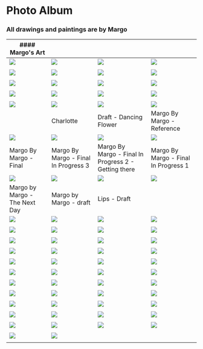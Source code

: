 # Photo Album

### All drawings and paintings are by Margo

| #### Margo's Art |     |     |     |
| --- | --- | --- | --- |
| ![](https://askpascal.atlassian.net/wiki/download/thumbnails/426011/DC98444C-4200-4508-AC7A-EFF5BEC4FE09.jpeg?api=v2) | ![](https://askpascal.atlassian.net/wiki/download/thumbnails/426011/D4A9B0EA-D230-4AD4-A0C8-6853F86D852D_4_5005_c.jpeg?api=v2) | ![](https://askpascal.atlassian.net/wiki/download/thumbnails/426011/CB952853-B9DB-40AB-9F5F-ADF3733BD220_1_105_c.jpeg?api=v2) | ![](https://askpascal.atlassian.net/wiki/download/thumbnails/426011/C98D63C7-8364-4416-A94B-4E8DBB18FF4C.jpeg?api=v2) |
|     |     |     |     |
| ![](https://askpascal.atlassian.net/wiki/download/thumbnails/426011/AE1A62B9-C8FD-4942-8EE8-5CF430737924_1_105_c.jpeg?api=v2) | ![](https://askpascal.atlassian.net/wiki/download/thumbnails/426011/9E3FC97D-733F-4277-A2EB-99D528617DF4_4_5005_c.jpeg?api=v2) | ![](https://askpascal.atlassian.net/wiki/download/thumbnails/426011/9C7E18A5-4600-4E63-B53B-AC2B765A2F35.jpeg?api=v2) | ![](https://askpascal.atlassian.net/wiki/download/thumbnails/426011/951F24C9-E53D-4A37-8132-3BA8010BFDA2_4_5005_c.jpeg?api=v2) |
|     |     |     |     |
| ![](https://askpascal.atlassian.net/wiki/download/thumbnails/426011/8A8CB773-F053-4D3F-8F71-F43C8B7BCA08_1_105_c.jpeg?api=v2) | ![](https://askpascal.atlassian.net/wiki/download/thumbnails/426011/78846C55-722B-4A4A-A70D-1D657CD6B2E4.jpeg?api=v2) | ![](https://askpascal.atlassian.net/wiki/download/thumbnails/426011/671E3566-7435-43D4-948C-6C616642E6C8.jpeg?api=v2) | ![](https://askpascal.atlassian.net/wiki/download/thumbnails/426011/5B4AAC9A-D8C7-482B-8B17-D78B1DD2D00C.jpeg?api=v2) |
|     |     |     |     |
| ![](https://askpascal.atlassian.net/wiki/download/thumbnails/426011/53D24DE9-0661-4112-A3B3-0399A4D4019B.jpeg?api=v2) | ![](https://askpascal.atlassian.net/wiki/download/thumbnails/426011/4F7C0336-AFB0-4B99-A7D2-26496A720BD4.jpeg?api=v2) | ![](https://askpascal.atlassian.net/wiki/download/thumbnails/426011/34A6973E-039E-44D1-A416-8453DD596E5C_4_5005_c.jpeg?api=v2) | ![](https://askpascal.atlassian.net/wiki/download/thumbnails/426011/0B5541E3-8A71-49DC-8222-D6549BEEFA2B_4_5005_c.jpeg?api=v2) |
|     |     |     |     |
| ![](https://askpascal.atlassian.net/wiki/download/thumbnails/426011/0AA9F60F-8DD7-4D4C-9415-9FAB53CA5E33.jpeg?api=v2) | ![](https://askpascal.atlassian.net/wiki/download/thumbnails/426011/Charlotte2.png?api=v2) | ![](https://askpascal.atlassian.net/wiki/download/thumbnails/426011/Dancing%20Flower.jpg?api=v2) | ![](https://askpascal.atlassian.net/wiki/download/thumbnails/426011/Margo-Original.jpg?api=v2) |
|     | Charlotte | Draft - Dancing Flower | Margo By Margo - Reference |
| ![](https://askpascal.atlassian.net/wiki/download/thumbnails/426011/MargoByMargoFinal.jpg?api=v2) | ![](https://askpascal.atlassian.net/wiki/download/thumbnails/426011/MargobyMargoF3.jpg?api=v2) | ![](https://askpascal.atlassian.net/wiki/download/thumbnails/426011/MargobyMargoF2.jpg?api=v2) | ![](https://askpascal.atlassian.net/wiki/download/thumbnails/426011/MargobyMargoF1.JPG?api=v2) |
| Margo By Margo - Final | Margo By Margo - Final In Progress 3 | Margo By Margo - Final In Progress 2 - Getting there | Margo By Margo - Final In Progress 1 |
| ![](https://askpascal.atlassian.net/wiki/download/thumbnails/426011/MargobyMargoDay2.JPG?api=v2) | ![](https://askpascal.atlassian.net/wiki/download/thumbnails/426011/Margo.jpg?api=v2) | ![](https://askpascal.atlassian.net/wiki/download/thumbnails/426011/Lips.jpg?api=v2) | ![](https://askpascal.atlassian.net/wiki/download/thumbnails/426011/IMG_0525.jpg?api=v2) |
| Margo by Margo - The Next Day | Margo by Margo - draft | Lips - Draft |     |
| ![](https://askpascal.atlassian.net/wiki/download/thumbnails/426011/IMG_0436.jpg?api=v2) | ![](https://askpascal.atlassian.net/wiki/download/thumbnails/426011/IMG_0417.JPG?api=v2) | ![](https://askpascal.atlassian.net/wiki/download/thumbnails/426011/Matilda%20Tableau.jpg?api=v2) | ![](https://askpascal.atlassian.net/wiki/download/thumbnails/426011/IMG_9062.jpg?api=v2) |
|     |     |     |     |
| ![](https://askpascal.atlassian.net/wiki/download/thumbnails/426011/Image.jpg?api=v2) | ![](https://askpascal.atlassian.net/wiki/download/thumbnails/426011/IMG_0398.JPG?api=v2) | ![](https://askpascal.atlassian.net/wiki/download/thumbnails/426011/IMG_0397.JPG?api=v2) | ![](https://askpascal.atlassian.net/wiki/download/thumbnails/426011/IMG_0396.jpg?api=v2) |
|     |     |     |     |
| ![](https://askpascal.atlassian.net/wiki/download/thumbnails/426011/IMG_0395.JPG?api=v2) | ![](https://askpascal.atlassian.net/wiki/download/thumbnails/426011/IMG_0389.jpg?api=v2) | ![](https://askpascal.atlassian.net/wiki/download/thumbnails/426011/IMG_0387.jpg?api=v2) | ![](https://askpascal.atlassian.net/wiki/download/thumbnails/426011/IMG_0386.jpg?api=v2) |
|     |     |     |     |
| ![](https://askpascal.atlassian.net/wiki/download/thumbnails/426011/IMG_0384.jpg?api=v2) | ![](https://askpascal.atlassian.net/wiki/download/thumbnails/426011/IMG_0244.jpg?api=v2) | ![](https://askpascal.atlassian.net/wiki/download/thumbnails/426011/IMG_0357.jpg?api=v2) | ![](https://askpascal.atlassian.net/wiki/download/thumbnails/426011/IMG_0014.JPG?api=v2) |
|     |     |     |     |
| ![](https://askpascal.atlassian.net/wiki/download/thumbnails/426011/IMG_0437.jpg?api=v2) | ![](https://askpascal.atlassian.net/wiki/download/thumbnails/426011/october2006_WitchGirl.png?api=v2) | ![](https://askpascal.atlassian.net/wiki/download/thumbnails/426011/october2006_Toby.png?api=v2) | ![](https://askpascal.atlassian.net/wiki/download/thumbnails/426011/october2006_Tanara.png?api=v2) |
|     |     |     |     |
| ![](https://askpascal.atlassian.net/wiki/download/thumbnails/426011/october2006_StarGirl.png?api=v2) | ![](https://askpascal.atlassian.net/wiki/download/thumbnails/426011/october2006_MushroomGirl.png?api=v2) | ![](https://askpascal.atlassian.net/wiki/download/thumbnails/426011/october2006_MidnightFairy.png?api=v2) | ![](https://askpascal.atlassian.net/wiki/download/thumbnails/426011/october2006_MermaidLea.png?api=v2) |
|     |     |     |     |
| ![](https://askpascal.atlassian.net/wiki/download/thumbnails/426011/october2006_LilPeace.png?api=v2) | ![](https://askpascal.atlassian.net/wiki/download/thumbnails/426011/october2006_Kayliey16_Sammy.png?api=v2) | ![](https://askpascal.atlassian.net/wiki/download/thumbnails/426011/october2006_Kailey_Halloween.png?api=v2) | ![](https://askpascal.atlassian.net/wiki/download/thumbnails/426011/october2006_HarvestMoonLumina.png?api=v2) |
|     |     |     |     |
| ![](https://askpascal.atlassian.net/wiki/download/thumbnails/426011/october2006_HarvestMoon.png?api=v2) | ![](https://askpascal.atlassian.net/wiki/download/thumbnails/426011/october2006_DevilGirl.png?api=v2) | ![](https://askpascal.atlassian.net/wiki/download/thumbnails/426011/october2006_Cougar.png?api=v2) | ![](https://askpascal.atlassian.net/wiki/download/thumbnails/426011/october2006_Chick1.png?api=v2) |
|     |     |     |     |
| ![](https://askpascal.atlassian.net/wiki/download/thumbnails/426011/october2006_Brenda.png?api=v2) | ![](https://askpascal.atlassian.net/wiki/download/thumbnails/426011/october2006_Binder.png?api=v2) | ![](https://askpascal.atlassian.net/wiki/download/thumbnails/426011/november2006_WaterClaire.png?api=v2) | ![](https://askpascal.atlassian.net/wiki/download/thumbnails/426011/november2006_MerryChristmas.png?api=v2) |
|     |     |     |     |
| ![](https://askpascal.atlassian.net/wiki/download/thumbnails/426011/november2006_IceCreamGirl.png?api=v2) | ![](https://askpascal.atlassian.net/wiki/download/thumbnails/426011/november2006_HoHoHo.png?api=v2) | ![](https://askpascal.atlassian.net/wiki/download/thumbnails/426011/november2006_DasiyGirl.png?api=v2) | ![](https://askpascal.atlassian.net/wiki/download/thumbnails/426011/november2006_Dance.png?api=v2) |
|     |     |     |     |
| ![](https://askpascal.atlassian.net/wiki/download/thumbnails/426011/november2006_CherryGirl.png?api=v2) | ![](https://askpascal.atlassian.net/wiki/download/thumbnails/426011/november2006_CartoonMatilda.png?api=v2) | ![](https://askpascal.atlassian.net/wiki/download/thumbnails/426011/july2008_d03.png?api=v2) | ![](https://askpascal.atlassian.net/wiki/download/thumbnails/426011/july2008_d02.png?api=v2) |
|     |     |     |     |
| ![](https://askpascal.atlassian.net/wiki/download/thumbnails/426011/july2008_d01.png?api=v2) | ![](https://askpascal.atlassian.net/wiki/download/thumbnails/426011/july2008_d.png?api=v2) |     |     |
|     |     |     |     |